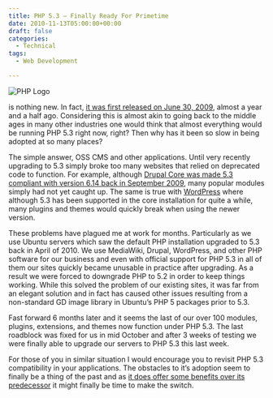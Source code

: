 ```yaml
---
title: PHP 5.3 – Finally Ready For Primetime
date: 2010-11-13T05:00:00+00:00
draft: false
categories:
  - Technical
tags:
  - Web Development

---
```


![PHP Logo](/images/2010/11/PHP-Logo-225x118-1.png)

is nothing new. In fact, [it was first released on June 30, 2009](http://www.php.net/archive/2009.php#id2009-06-30-1), almost a year and a half ago. Considering this is almost akin to going back to the middle ages in many other industries one would think that almost everything would be running PHP 5.3 right now, right? Then why has it been so slow in being adopted at so many places?

The simple answer, OSS CMS and other applications. Until very recently upgrading to 5.3 simply broke too many websites that relied on deprecated code to function. For example, although [Drupal Core was made 5.3 compliant with version 6.14 back in September 2009](http://drupal.org/requirements), many popular modules simply had not yet caught up. The same is true with [WordPress](http://www.wordpress.org) where although 5.3 has been supported in the core installation for quite a while, many plugins and themes would quickly break when using the newer version.

These problems have plagued me at work for months. Particularly as we use Ubuntu servers which saw the default PHP installation upgraded to 5.3 back in April of 2010. We use MediaWiki, Drupal, WordPress, and other PHP software for our business and even with official support for PHP 5.3 in all of them our sites quickly became unusable in practice after upgrading. As a result we were forced to downgrade PHP to 5.2 in order to keep things working. While this solved the problem of our existing sites, it was far from an elegant solution and in fact has caused other issues resulting from a non-standard GD image library in Ubuntu’s PHP 5 packages prior to 5.3.

Fast forward 6 months later and it seems the last of our over 100 modules, plugins, extensions, and themes now function under PHP 5.3. The last roadblock was fixed for us in mid October and after 3 weeks of testing we were finally able to upgrade our servers to PHP 5.3 this last week.

For those of you in similar situation I would encourage you to revisit PHP 5.3 compatibility in your applications. The obstacles to it’s adoption seem to finally be a thing of the past and as [it does offer some benefits over its predecessor](http://www.phpclasses.org/blog/post/94-Upcoming-PHP-53-features-and-beyond.html) it might finally be time to make the switch.
